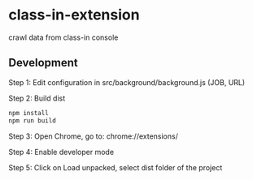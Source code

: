 # class-in-extension

crawl data from class-in console

## Development 

Step 1: Edit configuration in src/background/background.js (JOB, URL)

Step 2: Build dist
```bash
npm install
npm run build
```

Step 3: Open Chrome, go to: chrome://extensions/

Step 4: Enable developer mode

Step 5: Click on Load unpacked, select dist folder of the project
